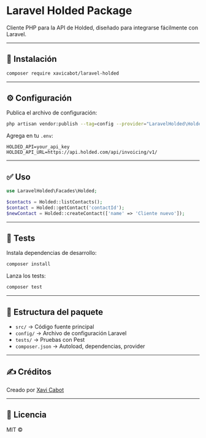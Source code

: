 # Laravel Holded Package

Cliente PHP para la API de Holded, diseñado para integrarse fácilmente con Laravel.

---

## 🚀 Instalación

```bash
composer require xavicabot/laravel-holded
```

---

## ⚙️ Configuración

Publica el archivo de configuración:

```bash
php artisan vendor:publish --tag=config --provider="LaravelHolded\HoldedServiceProvider"
```

Agrega en tu `.env`:

```env
HOLDED_API=your_api_key
HOLDED_API_URL=https://api.holded.com/api/invoicing/v1/
```

---

## ✅ Uso

```php
use LaravelHolded\Facades\Holded;

$contacts = Holded::listContacts();
$contact = Holded::getContact('contactId');
$newContact = Holded::createContact(['name' => 'Cliente nuevo']);
```

---

## 🧪 Tests

Instala dependencias de desarrollo:

```bash
composer install
```

Lanza los tests:

```bash
composer test
```

---

## 📂 Estructura del paquete

- `src/` → Código fuente principal
- `config/` → Archivo de configuración Laravel
- `tests/` → Pruebas con Pest
- `composer.json` → Autoload, dependencias, provider

---

## ✍️ Créditos

Creado por [Xavi Cabot](https://tusitio.com)

---

## 📄 Licencia

MIT ©
